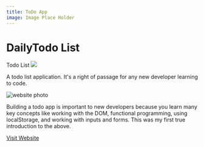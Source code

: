 ```yaml
---
title: ToDo App
image: Image Place Holder
---
```


# Daily<strong>Todo List</strong>

Todo List
![](images/todo-1.jpg?raw=true)

<!-- <img src="img/todo-1.jpg" alt="website photo" /> -->

A todo list application. It's a right of passage for any new developer
learning to code.

<img src="img/todo-2.jpg" alt="website photo" />

Building a todo app is important to new developers because you learn
many key concepts like working with the DOM, functional programming,
using localStorage, and working with inputs and forms. This was my first
true introduction to the above.

<a href="https://shrki416.github.io/ToDo-App/">Visit Website</a>
